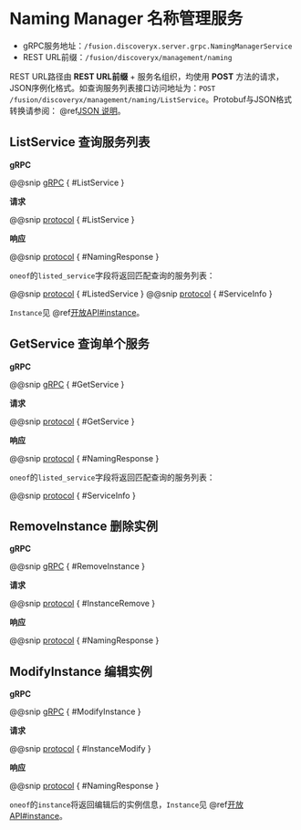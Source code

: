 # Naming Manager 名称管理服务

- gRPC服务地址：`/fusion.discoveryx.server.grpc.NamingManagerService`
- REST URL前缀：`/fusion/discoveryx/management/naming`

REST URL路径由 **REST URL前缀** + 服务名组织，均使用 **POST** 方法的请求，JSON序例化格式。如查询服务列表接口访问地址为：`POST /fusion/discoveryx/management/naming/ListService`。Protobuf与JSON格式转换请参阅： @ref[JSON 说明](../json.md)。

## ListService 查询服务列表

**gRPC**

@@snip [gRPC](../../../../../../discoveryx-server/src/main/protobuf/fusion/discoveryx/server/grpc/server.proto) { #ListService }

**请求**

@@snip [protocol](../../../../../../discoveryx-server/src/main/protobuf/fusion/discoveryx/server/protocol/naming.proto) { #ListService }

**响应**

@@snip [protocol](../../../../../../discoveryx-server/src/main/protobuf/fusion/discoveryx/server/protocol/naming.proto) { #NamingResponse }

`oneof`的`listed_service`字段将返回匹配查询的服务列表：

@@snip [protocol](../../../../../../discoveryx-server/src/main/protobuf/fusion/discoveryx/server/protocol/naming.proto) { #ListedService }
@@snip [protocol](../../../../../../discoveryx-server/src/main/protobuf/fusion/discoveryx/server/protocol/naming.proto) { #ServiceInfo }

`Instance`见 @ref[开放API#instance](../open-api.md#instance)。

## GetService 查询单个服务

**gRPC**

@@snip [gRPC](../../../../../../discoveryx-server/src/main/protobuf/fusion/discoveryx/server/grpc/server.proto) { #GetService }

**请求**

@@snip [protocol](../../../../../../discoveryx-server/src/main/protobuf/fusion/discoveryx/server/protocol/naming.proto) { #GetService }

**响应**

@@snip [protocol](../../../../../../discoveryx-server/src/main/protobuf/fusion/discoveryx/server/protocol/naming.proto) { #NamingResponse }

`oneof`的`listed_service`字段将返回匹配查询的服务列表：

@@snip [protocol](../../../../../../discoveryx-server/src/main/protobuf/fusion/discoveryx/server/protocol/naming.proto) { #ServiceInfo }

## RemoveInstance 删除实例

**gRPC**

@@snip [gRPC](../../../../../../discoveryx-server/src/main/protobuf/fusion/discoveryx/server/grpc/server.proto) { #RemoveInstance }

**请求**

@@snip [protocol](../../../../../../discoveryx-common/src/main/protobuf/fusion/discoveryx/model/discoveryx.proto) { #InstanceRemove }

**响应**

@@snip [protocol](../../../../../../discoveryx-server/src/main/protobuf/fusion/discoveryx/server/protocol/naming.proto) { #NamingResponse }

## ModifyInstance 编辑实例

**gRPC**

@@snip [gRPC](../../../../../../discoveryx-server/src/main/protobuf/fusion/discoveryx/server/grpc/server.proto) { #ModifyInstance }

**请求**

@@snip [protocol](../../../../../../discoveryx-common/src/main/protobuf/fusion/discoveryx/model/discoveryx.proto) { #InstanceModify }

**响应**

@@snip [protocol](../../../../../../discoveryx-server/src/main/protobuf/fusion/discoveryx/server/protocol/naming.proto) { #NamingResponse }

`oneof`的`instance`将返回编辑后的实例信息，`Instance`见 @ref[开放API#instance](../open-api.md#instance)。
